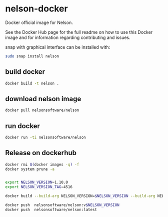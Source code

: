 # nelson-docker

Docker official image for Nelson.

See the Docker Hub page for the full readme on how to use this Docker image and for information regarding contributing and issues.

snap with graphical interface can be installed with:
```bash
sudo snap install nelson
```

## build docker

```bash
docker build -t nelson .
```

## download nelson image

```bash
docker pull nelsonsoftware/nelson
```

## run docker

```bash
docker run -ti nelsonsoftware/nelson
```

## Release on dockerhub

```bash
docker rmi $(docker images -q) -f
docker system prune -a


export NELSON_VERSION=1.10.0
export NELSON_VERSION_TAG=4516

docker build --build-arg NELSON_VERSION=$NELSON_VERSION --build-arg NELSON_VERSION_TAG=$NELSON_VERSION_TAG -t nelsonsoftware/nelson:latest -t nelsonsoftware/nelson:v$NELSON_VERSION .

docker push  nelsonsoftware/nelson:v$NELSON_VERSION
docker push  nelsonsoftware/nelson:latest


```
